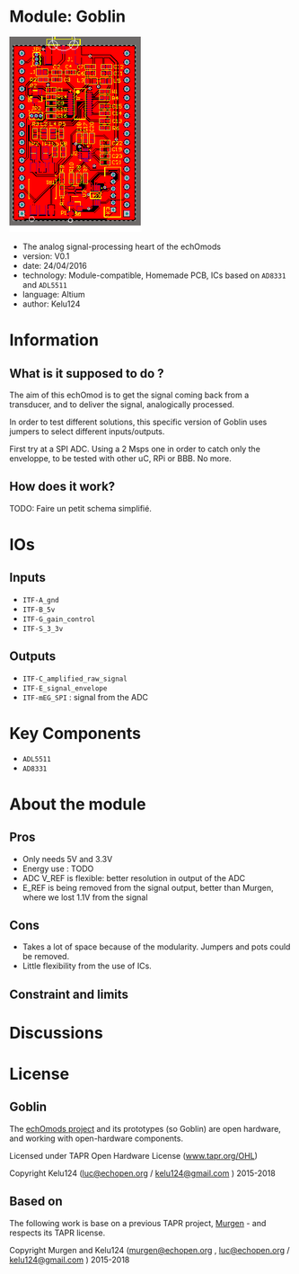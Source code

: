 # Module: Goblin

![](/goblin/viewme.png)

* The analog signal-processing heart of the echOmods
* version: V0.1
* date: 24/04/2016
* technology: Module-compatible, Homemade PCB, ICs based on `AD8331` and `ADL5511`
* language: Altium
* author: Kelu124

# Information

## What is it supposed to do ?

The aim of this echOmod is to get the signal coming back from a transducer, and to deliver the signal, analogically processed.

In order to test different solutions, this specific version of Goblin uses jumpers to select different inputs/outputs. 

First try at a SPI ADC. Using a 2 Msps one in order to catch only the enveloppe, to be tested with other uC, RPi or BBB. No more.

## How does it work? 

TODO: Faire un petit schema simplifié.

# IOs

## Inputs

* `ITF-A_gnd`
* `ITF-B_5v`
* `ITF-G_gain_control`
* `ITF-S_3_3v`

## Outputs

* `ITF-C_amplified_raw_signal`
* `ITF-E_signal_envelope`
* `ITF-mEG_SPI` : signal from the ADC

# Key Components

* `ADL5511`
* `AD8331`


# About the module

## Pros

* Only needs 5V and 3.3V
* Energy use : TODO
* ADC V_REF is flexible: better resolution in output of the ADC
* E_REF is being removed from the signal output, better than Murgen, where we lost 1.1V from the signal

## Cons

* Takes a lot of space because of the modularity. Jumpers and pots could be removed.
* Little flexibility from the use of ICs.

## Constraint and limits

# Discussions


# License

## Goblin 

The [echOmods project](https://github.com/kelu124/echomods) and its prototypes (so Goblin) are open hardware, and working with open-hardware components.

Licensed under TAPR Open Hardware License (www.tapr.org/OHL)

Copyright Kelu124 (luc@echopen.org / kelu124@gmail.com ) 2015-2018

## Based on 

The following work is base on a previous TAPR project, [Murgen](https://github.com/kelu124/murgen-dev-kit) - and respects its TAPR license.

Copyright Murgen and Kelu124 (murgen@echopen.org , luc@echopen.org / kelu124@gmail.com ) 2015-2018
